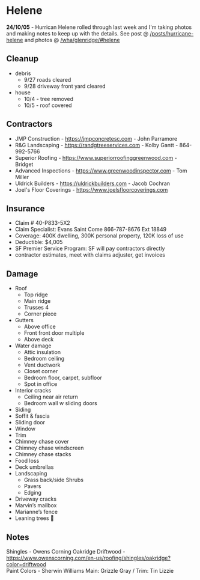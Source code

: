 # Helene

**24/10/05** - Hurrican Helene rolled through last week and I'm taking photos and making notes to keep up with the details. See post @ [/posts/hurricane-helene](/posts/hurricane-helene) and photos @ [/wha/glenridge/#helene](https://davidawindham.com/wha/glenridge/#helene)


## Cleanup

- debris
  - 9/27 roads cleared
  - 9/28 driveway front yard cleared
- house
  - 10/4 - tree removed
  - 10/5 - roof covered

## Contractors

- JMP Construction - https://jmpconcretesc.com - John Parramore
- R&G Landscaping - https://randgtreeservices.com - Kolby Gantt - 864-992-5766
- Superior Roofing - https://www.superiorroofinggreenwood.com - Bridget 
- Advanced Inspections - https://www.greenwoodinspector.com - Tom Miller
- Uldrick Builders - https://uldrickbuilders.com - Jacob Cochran
- Joel's Floor Coverings - https://www.joelsfloorcoverings.com


## Insurance

- Claim # 40-P833-5X2
- Claim Specialist: Evans Saint Come 866-787-8676 Ext 18849
- Coverage: 400K dwelling, 300K personal property, 120K loss of use
- Deductible: $4,005
- SF Premier Service Program: SF will pay contractors directly
- contractor estimates, meet with claims adjuster, get invoices

## Damage

- Roof
  - Top ridge
  - Main ridge
  - Trusses 4
  - Corner piece
- Gutters
  - Above office
  - Front front door multiple
  - Above deck
- Water damage
  - Attic insulation
  - Bedroom ceiling
  - Vent ductwork
  - Closet corner
  - Bedroom floor, carpet, subfloor
  - Spot in office
- Interior cracks
  - Ceiling near air return
  - Bedroom wall w sliding doors
- Siding
- Soffit & fascia
- Sliding door
- Window
- Trim
- Chimney chase cover
- Chimney chase windscreen
- Chimney chase stacks
- Food loss
- Deck umbrellas
- Landscaping
  - Grass back/side Shrubs
  - Pavers
  - Edging
- Driveway cracks
- Marvin’s mailbox
- Marianne’s fence
- Leaning trees 🌳


## Notes

Shingles - Owens Corning Oakridge Driftwood - https://www.owenscorning.com/en-us/roofing/shingles/oakridge?color=driftwood  
Paint Colors - Sherwin Williams Main: Grizzle Gray / Trim: Tin Lizzie